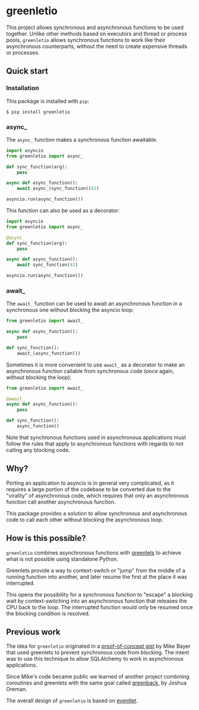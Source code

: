 # greenletio

This project allows synchronous and asynchronous functions to be used together.
Unlike other methods based on executors and thread or process pools,
`greenletio` allows synchronous functions to work like their asynchronous
counterparts, without the need to create expensive threads or processes.

## Quick start

### Installation

This package is installed with `pip`:

```
$ pip install greenletio
```

### async_

The `async_` function makes a synchronous function awaitable.

```python
import asyncio
from greenletio import async_

def sync_function(arg):
    pass

async def async_function():
    await async_(sync_function)(42)

asyncio.run(async_function())
```

This function can also be used as a decorator:

```python
import asyncio
from greenletio import async_

@async_
def sync_function(arg):
    pass

async def async_function():
    await sync_function(42)

asyncio.run(async_function())
```

### await_

The `await_` function can be used to await an asynchronous function in a
synchronous one without blocking the asyncio loop:

```python
from greenletio import await_

async def async_function():
    pass

def sync_function():
    await_(async_function())
```

Sometimes it is more convenient to use `await_` as a decorator to make an
asynchronous function callable from synchronous code (once again, without
blocking the loop):

```python
from greenletio import await_

@await_
async def async_function():
    pass

def sync_function():
    async_function()
```

Note that synchronous functions used in asynchronous applications must follow
the rules that apply to asynchronous functions with regards to not calling any
blocking code.

## Why?

Porting an application to asyncio is in general very complicated, as it
requires a large portion of the codebase to be converted due to the "virality"
of asynchronous code, which requires that only an asynchronous function call
another asynchronous function.

This package provides a solution to allow synchronous and asynchronous code to
call each other without blocking the asynchronous loop.

## How is this possible?

`greenletio` combines asynchronous functions with
[greenlets](https://greenlet.readthedocs.io/en/latest/) to achieve what is not
possible using standalone Python.

Greenlets provide a way to context-switch or "jump" from the middle of a
running function into another, and later resume the first at the place it was
interrupted.

This opens the possibility for a synchronous function to "escape" a blocking
wait by context-switching into an asynchronous function that releases the CPU
back to the loop. The interrupted function would only be resumed once the
blocking condition is resolved.

## Previous work

The idea for `greenletio` originated in a
[proof-of-concept gist](https://gist.github.com/zzzeek/4e89ce6226826e7a8df13e1b573ad354)
by Mike Bayer that used greenlets to prevent synchronous code from blocking.
The intent was to use this technique to allow SQLAlchemy to work in
asynchronous applications.

Since Mike's code became public we learned of another project combining
coroutines and greenlets with the same goal called
[greenback](https://github.com/oremanj/greenback), by Joshua Oreman.

The overall design of `greenletio` is based on [eventlet](https://eventlet.net/).
